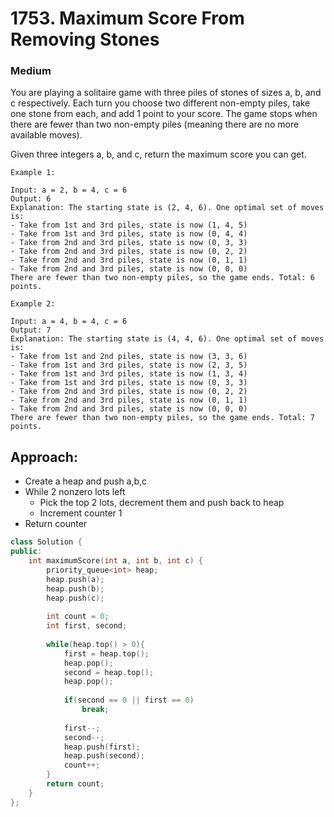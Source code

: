 # 1753. Maximum Score From Removing Stones
### Medium

You are playing a solitaire game with three piles of stones of sizes a​​​​​​, b,​​​​​​ and c​​​​​​ respectively. Each turn you choose two different non-empty piles, take one stone from each, and add 1 point to your score. The game stops when there are fewer than two non-empty piles (meaning there are no more available moves).

Given three integers a​​​​​, b,​​​​​ and c​​​​​, return the maximum score you can get.

 

    Example 1:

    Input: a = 2, b = 4, c = 6
    Output: 6
    Explanation: The starting state is (2, 4, 6). One optimal set of moves is:
    - Take from 1st and 3rd piles, state is now (1, 4, 5)
    - Take from 1st and 3rd piles, state is now (0, 4, 4)
    - Take from 2nd and 3rd piles, state is now (0, 3, 3)
    - Take from 2nd and 3rd piles, state is now (0, 2, 2)
    - Take from 2nd and 3rd piles, state is now (0, 1, 1)
    - Take from 2nd and 3rd piles, state is now (0, 0, 0)
    There are fewer than two non-empty piles, so the game ends. Total: 6 points.

    Example 2:

    Input: a = 4, b = 4, c = 6
    Output: 7
    Explanation: The starting state is (4, 4, 6). One optimal set of moves is:
    - Take from 1st and 2nd piles, state is now (3, 3, 6)
    - Take from 1st and 3rd piles, state is now (2, 3, 5)
    - Take from 1st and 3rd piles, state is now (1, 3, 4)
    - Take from 1st and 3rd piles, state is now (0, 3, 3)
    - Take from 2nd and 3rd piles, state is now (0, 2, 2)
    - Take from 2nd and 3rd piles, state is now (0, 1, 1)
    - Take from 2nd and 3rd piles, state is now (0, 0, 0)
    There are fewer than two non-empty piles, so the game ends. Total: 7 points.

## Approach:
* Create a heap and push a,b,c
* While 2 nonzero lots left
    * Pick the top 2 lots, decrement them and push back to heap
    * Increment counter 1
* Return counter

```cpp
class Solution {
public:
    int maximumScore(int a, int b, int c) {
        priority_queue<int> heap;
        heap.push(a);
        heap.push(b);
        heap.push(c);
        
        int count = 0;
        int first, second;
        
        while(heap.top() > 0){
            first = heap.top();
            heap.pop();
            second = heap.top();
            heap.pop();
            
            if(second == 0 || first == 0)
                break;
            
            first--;
            second--;
            heap.push(first);
            heap.push(second);
            count++;
        }
        return count;
    }
};
```